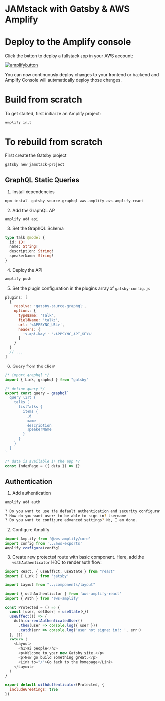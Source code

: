 # JAMstack with Gatsby & AWS Amplify

# Deploy to the Amplify console

Click the button to deploy a fullstack app in your AWS account:

[![amplifybutton](https://oneclick.amplifyapp.com/button.svg)](https://console.aws.amazon.com/amplify/home#/deploy?repo=https://github.com/dabit3/jamstack-nyc)

You can now continuously deploy changes to your frontend or backend and Amplify Console will automatically deploy those changes.

# Build from scratch

To get started, first initialize an Amplify project:

```
amplify init
```

# To rebuild from scratch

First create the Gatsby project

```sh
gatsby new jamstack-project
```

## GraphQL Static Queries

1. Install dependencies

```sh
npm install gatsby-source-graphql aws-amplify aws-amplify-react
```

2. Add the GraphQL API

```sh
amplify add api
```

3. Set the GraphQL Schema

```graphql
type Talk @model {
  id: ID!
  name: String!
  description: String!
  speakerName: String!
}
```

4. Deploy the API

```sh
amplify push
```

5. Set the plugin configuration in the plugins array of `gatsby-config.js`

```js
plugins: [
  {
    resolve: 'gatsby-source-graphql',
    options: {
      typeName: 'Talk',
      fieldName: 'talks',
      url: '<APPSYNC_URL>',
      headers: {
        'x-api-key': '<APPSYNC_API_KEY>'
      }
    }
  }
  // ...
]
```

6. Query from the client

```js
/* import graphql */
import { Link, graphql } from "gatsby"

/* define query */
export const query = graphql`
  query list {
    talks {
      listTalks {
        items {
          id
          name
          description
          speakerName
        }
      }
    }
  }
`

/* data is available in the app */
const IndexPage = ({ data }) => {}
```

## Authentication

1. Add authentication

```sh
amplify add auth

? Do you want to use the default authentication and security configuration? Default configuration
? How do you want users to be able to sign in? Username
? Do you want to configure advanced settings? No, I am done.
```

2. Configure Amplify

```js
import Amplify from '@aws-amplify/core'
import config from '../aws-exports'
Amplify.configure(config)
```

3. Create new protected route with basic component. Here, add the `withAuthenticator` HOC to render auth flow:

```js
import React, { useEffect, useState } from "react"
import { Link } from 'gatsby'

import Layout from "../components/layout"

import { withAuthenticator } from 'aws-amplify-react'
import { Auth } from 'aws-amplify'

const Protected = () => {
  const [user, setUser] = useState({})
  useEffect(() => {
    Auth.currentAuthenticatedUser()
      .then(user => console.log({ user }))
      .catch(err => console.log('user not signed in!: ', err))
  }, [])
  return (
    <Layout>
      <h1>Hi people</h1>
      <p>Welcome to your new Gatsby site.</p>
      <p>Now go build something great.</p>
      <Link to="/">Go back to the homepage</Link>
    </Layout>
  )
}

export default withAuthenticator(Protected, {
  includeGreetings: true
})
```

